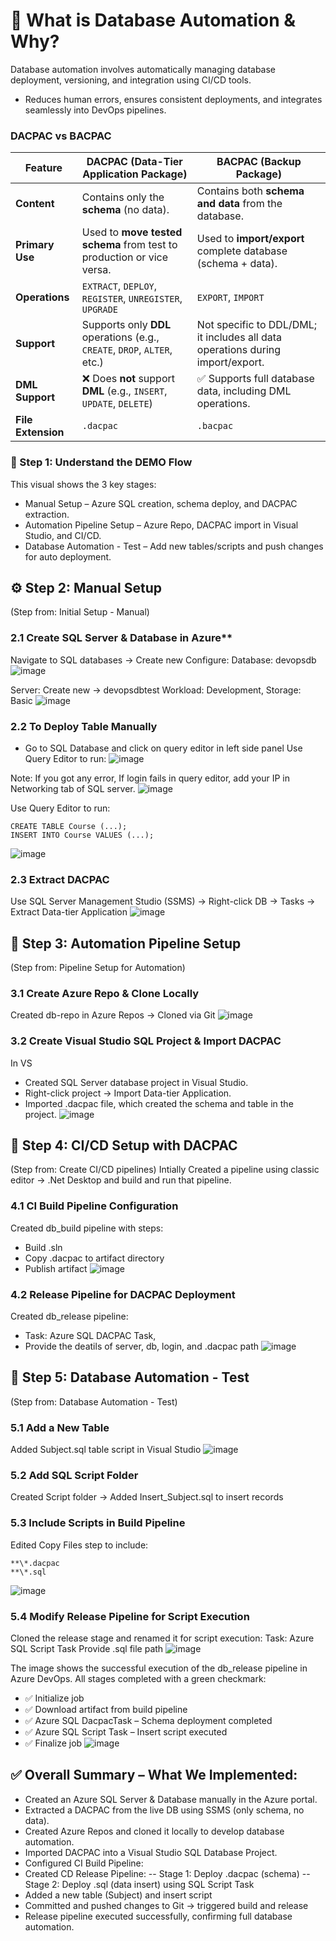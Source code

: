 # 🧩 What is Database Automation & Why?
Database automation involves automatically managing database deployment, versioning, and integration using CI/CD tools.
- Reduces human errors, ensures consistent deployments, and integrates seamlessly into DevOps pipelines.

### DACPAC vs BACPAC

| Feature                          | DACPAC (Data-Tier Application Package)                                                                 | BACPAC (Backup Package)                                                              |
|----------------------------------|----------------------------------------------------------------------------------------------------------|--------------------------------------------------------------------------------------|
| **Content**                      | Contains only the **schema** (no data).                                                                 | Contains both **schema and data** from the database.                                |
| **Primary Use**                  | Used to **move tested schema** from test to production or vice versa.                                   | Used to **import/export** complete database (schema + data).                        |
| **Operations**                   | `EXTRACT`, `DEPLOY`, `REGISTER`, `UNREGISTER`, `UPGRADE`                                                | `EXPORT`, `IMPORT`                                                                  |
| **Support**                      | Supports only **DDL** operations (e.g., `CREATE`, `DROP`, `ALTER`, etc.)                                | Not specific to DDL/DML; it includes all data operations during import/export.      |
| **DML Support**                  | ❌ Does **not** support **DML** (e.g., `INSERT`, `UPDATE`, `DELETE`)                                     | ✅ Supports full database data, including DML operations.                           |
| **File Extension**              | `.dacpac`                                                                                                | `.bacpac`                                                                            |


### 📌 Step 1: Understand the DEMO Flow
This visual shows the 3 key stages:
- Manual Setup – Azure SQL creation, schema deploy, and DACPAC extraction.
- Automation Pipeline Setup – Azure Repo, DACPAC import in Visual Studio, and CI/CD.
- Database Automation - Test – Add new tables/scripts and push changes for auto deployment.

## ⚙️ Step 2: Manual Setup
(Step from: Initial Setup - Manual)
### 2.1 Create SQL Server & Database in Azure**
Navigate to SQL databases → Create new
Configure:
Database: devopsdb
![image](https://github.com/user-attachments/assets/8de41e09-a490-4b13-bc77-613883aa6ac8)

Server: Create new → devopsdbtest
Workload: Development, Storage: Basic
![image](https://github.com/user-attachments/assets/ec88a43e-45b8-4183-84a5-3607801946c2)

### 2.2 To Deploy Table Manually
- Go to SQL Database and click on query editor in left side panel 
Use Query Editor to run:
![image](https://github.com/user-attachments/assets/e5b75bc5-1ced-426a-8012-b02535b292ae)

Note: If you got any error, If login fails in query editor, add your IP in Networking tab of SQL server.
![image](https://github.com/user-attachments/assets/ee518023-5e76-4014-86b1-e5956130dd7b)

Use Query Editor to run:
```
CREATE TABLE Course (...);
INSERT INTO Course VALUES (...);
```
![image](https://github.com/user-attachments/assets/e1f7830e-7ed6-439c-aec9-e84c527756a3)

### 2.3 Extract DACPAC
Use SQL Server Management Studio (SSMS) → Right-click DB → Tasks → Extract Data-tier Application
![image](https://github.com/user-attachments/assets/b110aa48-a41b-44ec-9cd5-a9f4a76dc76a)

## 📁 Step 3: Automation Pipeline Setup
(Step from: Pipeline Setup for Automation)
### 3.1 Create Azure Repo & Clone Locally
Created db-repo in Azure Repos → Cloned via Git
![image](https://github.com/user-attachments/assets/72c468a2-b361-466a-8430-03fd110ccd25)

### 3.2 Create Visual Studio SQL Project & Import DACPAC
In VS
- Created SQL Server database project in Visual Studio.
- Right-click project → Import Data-tier Application.
- Imported .dacpac file, which created the schema and table in the project.
![image](https://github.com/user-attachments/assets/a2435130-e692-4d3d-be65-4cc380974e28)

## 🔧 Step 4: CI/CD Setup with DACPAC
(Step from: Create CI/CD pipelines)
Intially Created a pipeline using classic editor -> .Net Desktop and build and run that pipeline.

### 4.1 CI Build Pipeline Configuration
Created db_build pipeline with steps:
- Build .sln
- Copy .dacpac to artifact directory
- Publish artifact
![image](https://github.com/user-attachments/assets/33c10ab8-b614-4be2-bdbf-e960e35ba47b)

### 4.2 Release Pipeline for DACPAC Deployment
Created db_release pipeline:
- Task: Azure SQL DACPAC Task, 
- Provide the deatils of server, db, login, and .dacpac path
![image](https://github.com/user-attachments/assets/088caf15-8eba-4787-89b0-3226def54fd9)

## 🧪 Step 5: Database Automation - Test
(Step from: Database Automation - Test)

### 5.1 Add a New Table
Added Subject.sql table script in Visual Studio
![image](https://github.com/user-attachments/assets/c694df45-2560-4a59-b4df-106a15572858)

### 5.2 Add SQL Script Folder
Created Script folder → Added Insert_Subject.sql to insert records

### 5.3 Include Scripts in Build Pipeline
Edited Copy Files step to include:
```
**\*.dacpac  
**\*.sql  
```
![image](https://github.com/user-attachments/assets/8cee4913-e512-401e-91ac-b93dad4ca4e8)

### 5.4 Modify Release Pipeline for Script Execution
Cloned the release stage and renamed it for script execution:
Task: Azure SQL Script Task
Provide .sql file path
![image](https://github.com/user-attachments/assets/eaf454bd-9c1a-4336-86d4-27db54efda2d)


The image shows the successful execution of the db_release pipeline in Azure DevOps.
All stages completed with a green checkmark:
- ✅ Initialize job
- ✅ Download artifact from build pipeline
- ✅ Azure SQL DacpacTask – Schema deployment completed
- ✅ Azure SQL Script Task – Insert script executed
- ✅ Finalize job
![image](https://github.com/user-attachments/assets/ab40d260-9018-448b-bd09-7dde1db9f5cd)

## ✅ Overall Summary – What We Implemented:
- Created an Azure SQL Server & Database manually in the Azure portal.
- Extracted a DACPAC from the live DB using SSMS (only schema, no data).
- Created Azure Repos and cloned it locally to develop database automation.
- Imported DACPAC into a Visual Studio SQL Database Project.
- Configured CI Build Pipeline:
- Created CD Release Pipeline:
-- Stage 1: Deploy .dacpac (schema)
-- Stage 2: Deploy .sql (data insert) using SQL Script Task
- Added a new table (Subject) and insert script
- Committed and pushed changes to Git → triggered build and release
- Release pipeline executed successfully, confirming full database automation.


